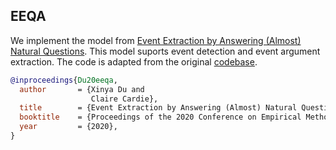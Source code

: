 ## EEQA

We implement the model from [Event Extraction by Answering (Almost) Natural Questions](https://arxiv.org/abs/2004.13625). This model suports event detection and event argument extraction. The code is adapted from the original [codebase](https://github.com/xinyadu/eeqa).

```bib
@inproceedings{Du20eeqa,
  author       = {Xinya Du and
                  Claire Cardie},
  title        = {Event Extraction by Answering (Almost) Natural Questions},
  booktitle    = {Proceedings of the 2020 Conference on Empirical Methods in Natural Language Processing (EMNLP)},
  year         = {2020},
}
```
